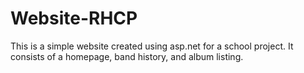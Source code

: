 # Website-RHCP

This is a simple website created using asp.net for a school project. It consists of a homepage, band history, and album listing.
